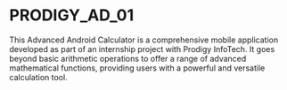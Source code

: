 # PRODIGY_AD_01
This Advanced Android Calculator is a comprehensive mobile application developed as part of an internship project with Prodigy InfoTech. It goes beyond basic arithmetic operations to offer a range of advanced mathematical functions, providing users with a powerful and versatile calculation tool.

